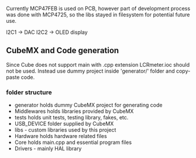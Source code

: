 Currently MCP47FEB is used on PCB, however part of development process was done with MCP4725, so the libs stayed in filesystem for potential future use.

I2C1 -> DAC
I2C2 -> OLED display

## CubeMX and Code generation

Since Cube does not support main with .cpp extension LCRmeter.ioc should not be used. 
Instead use dummy project inside 'generator/' folder and copy-paste code.

### folder structure

- generator holds dummy CubeMX project for generating code
- Middlewares holds libraries provided by CubeMX
- tests holds unit tests, testing library, fakes, etc.
- USB_DEVICE folder supplied by CubeMX 
- libs - custom libraries used by this project
- Hardware holds hardware related files
- Core holds main.cpp and essential program files
- Drivers - mainly HAL library
